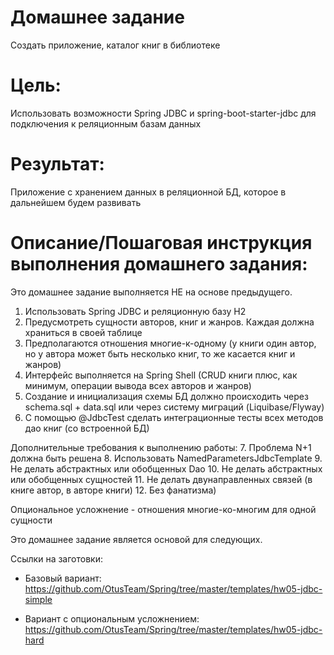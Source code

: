 # Домашнее задание
Создать приложение, каталог книг в библиотеке

# Цель:
Использовать возможности Spring JDBC и spring-boot-starter-jdbc для подключения к реляционным базам данных

# Результат: 
Приложение с хранением данных в реляционной БД, которое в дальнейшем будем развивать


# Описание/Пошаговая инструкция выполнения домашнего задания:
Это домашнее задание выполняется НЕ на основе предыдущего.

1. Использовать Spring JDBC и реляционную базу H2
2. Предусмотреть сущности авторов, книг и жанров. Каждая должна храниться в своей таблице
3. Предполагаются отношения многие-к-одному (у книги один автор, но у автора может быть несколько книг, то же касается книг и жанров)
4. Интерфейс выполняется на Spring Shell (CRUD книги плюс, как минимум, операции вывода всех авторов и жанров)
5. Создание и инициализация схемы БД должно происходить через schema.sql + data.sql или через систему миграций (Liquibase/Flyway)
6. С помощью @JdbcTest сделать интеграционные тесты всех методов дао книг (со встроенной БД)

Дополнительные требования к выполнению работы:
7. Проблема N+1 должна быть решена
8. Использовать NamedParametersJdbcTemplate
9. Не делать абстрактных или обобщенных Dao
10. Не делать абстрактных или обобщенных сущностей 
11. Не делать двунаправленных связей (в книге автор, в авторе книги)
12. Без фанатизма)

Опциональное усложнение - отношения многие-ко-многим для одной сущности


Это домашнее задание является основой для следующих.

Ссылки на заготовки:

- Базовый вариант: https://github.com/OtusTeam/Spring/tree/master/templates/hw05-jdbc-simple

- Вариант с опциональным усложнением: https://github.com/OtusTeam/Spring/tree/master/templates/hw05-jdbc-hard
